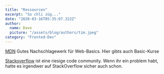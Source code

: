 ```yaml
---
title: "Ressourcen"
excerpt: "So chli züg..."
date: "2020-03-16T05:35:07.322Z"
author:
  name: Dave
  picture: "/assets/blog/authors/tim.jpeg"
category: "Fronted-Dev"
---
```


[MDN](https://developer.mozilla.org/de/) Gutes Nachschlagewerk für Web-Basics. Hier gibts auch Basic-Kurse

[Stackoverflow](https://stackoverflow.com/) ist eine riesige code community. Wenn ihr ein problem habt, hatte es irgendwer auf StackOverflow sicher auch schon.
